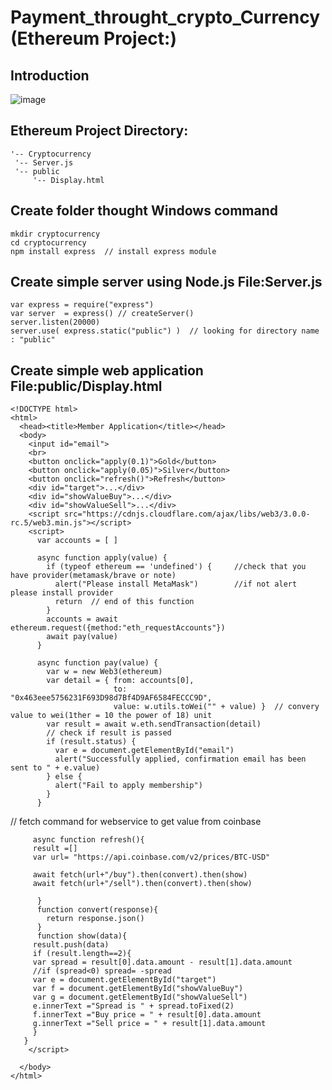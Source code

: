 # Payment_throught_crypto_Currency(Ethereum Project:)

## Introduction

![image](https://user-images.githubusercontent.com/104770048/169694827-d855167c-7942-491d-bbf9-9df3b2b6bc1f.png)

## Ethereum Project Directory:
>
    '-- Cryptocurrency 
     '-- Server.js
     '-- public 
         '-- Display.html 
>

## Create folder thought Windows command
>
    mkdir cryptocurrency
    cd cryptocurrency
    npm install express  // install express module
>


## Create simple server using Node.js File:Server.js

>
    var express = require("express")
    var server  = express() // createServer()
    server.listen(20000)
    server.use( express.static("public") )  // looking for directory name : "public"
>

## Create simple web application File:public/Display.html

>
    <!DOCTYPE html>
    <html>
      <head><title>Member Application</title></head>
      <body>
        <input id="email">
        <br>
        <button onclick="apply(0.1)">Gold</button>
        <button onclick="apply(0.05)">Silver</button>
        <button onclick="refresh()">Refresh</button>
        <div id="target">...</div>
        <div id="showValueBuy">...</div>
        <div id="showValueSell">...</div>
        <script src="https://cdnjs.cloudflare.com/ajax/libs/web3/3.0.0-rc.5/web3.min.js"></script>
        <script>
          var accounts = [ ]

          async function apply(value) {
            if (typeof ethereum == 'undefined') {     //check that you have provider(metamask/brave or note)
              alert("Please install MetaMask")        //if not alert please install provider
              return  // end of this function
            }
            accounts = await ethereum.request({method:"eth_requestAccounts"})
            await pay(value)
          }
            
>      
  
>  
          async function pay(value) {
            var w = new Web3(ethereum)
            var detail = { from: accounts[0],
                           to:   "0x463eee5756231F693D98d7Bf4D9AF6584FECCC9D",
                           value: w.utils.toWei("" + value) }  // convery value to wei(1ther = 10 the power of 18) unit
            var result = await w.eth.sendTransaction(detail)
            // check if result is passed
            if (result.status) {
              var e = document.getElementById("email")
              alert("Successfully applied, confirmation email has been sent to " + e.value)
            } else {
              alert("Fail to apply membership")
            }
          }
            
>      
  // fetch command for webservice to get value from coinbase
> 
         async function refresh(){
         result =[]
         var url= "https://api.coinbase.com/v2/prices/BTC-USD"

         await fetch(url+"/buy").then(convert).then(show)
         await fetch(url+"/sell").then(convert).then(show)

          }
          function convert(response){
            return response.json()
          }
          function show(data){
         result.push(data)
         if (result.length==2){
         var spread = result[0].data.amount - result[1].data.amount
         //if (spread<0) spread= -spread
         var e = document.getElementById("target")
         var f = document.getElementById("showValueBuy")
         var g = document.getElementById("showValueSell")
         e.innerText ="Spread is " + spread.toFixed(2)
         f.innerText ="Buy price = " + result[0].data.amount
         g.innerText ="Sell price = " + result[1].data.amount
         }
       }
        </script>

      </body>
    </html>

>





